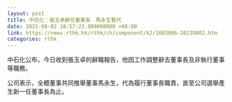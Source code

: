 ```yaml
---
layout: post
title: 中石化：張玉卓辭任董事長　馬永生暫代
date: 2021-08-02 18:57:23.000000000 +08:00
link: https://news.rthk.hk/rthk/ch/component/k2/1603866-20210802.htm
categories: rthk
---
```


中石化公布，今日收到張玉卓的辭職報告，他因工作調整辭去董事長及非執行董事等職務。

公司表示，全體董事共同推舉董事馬永生，代為履行董事長職責，直至公司選舉產生新一任董事長為止。
